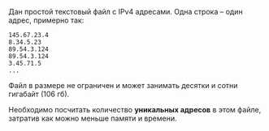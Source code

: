 Дан простой текстовый файл с IPv4 адресами. Одна строка – один адрес, примерно так:

```
145.67.23.4
8.34.5.23
89.54.3.124
89.54.3.124
3.45.71.5
...
```

Файл в размере не ограничен и может занимать десятки и сотни гигабайт (106 гб).

Необходимо посчитать количество __уникальных адресов__ в этом файле, затратив как можно меньше памяти и времени.
